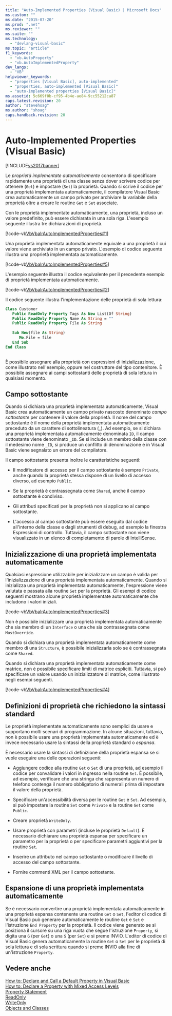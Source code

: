 ```yaml
---
title: "Auto-Implemented Properties (Visual Basic) | Microsoft Docs"
ms.custom: ""
ms.date: "2015-07-20"
ms.prod: ".net"
ms.reviewer: ""
ms.suite: ""
ms.technology: 
  - "devlang-visual-basic"
ms.topic: "article"
f1_keywords: 
  - "vb.AutoProperty"
  - "vb.AutoImplementedProperty"
dev_langs: 
  - "VB"
helpviewer_keywords: 
  - "properties [Visual Basic], auto-implemented"
  - "properties, auto-implemented [Visual Basic]"
  - "auto-implemented properties [Visual Basic]"
ms.assetid: 5c669f0b-cf95-4b4e-ae84-9cc55212ca87
caps.latest.revision: 20
author: "stevehoag"
ms.author: "shoag"
caps.handback.revision: 20
---
```

# Auto-Implemented Properties (Visual Basic)
[!INCLUDE[vs2017banner](../../../../visual-basic/developing-apps/includes/vs2017banner.md)]

Le *proprietà implementate automaticamente* consentono di specificare rapidamente una proprietà di una classe senza dover scrivere codice per ottenere \(`Get`\) e impostare \(`Set`\) la proprietà.  Quando si scrive il codice per una proprietà implementata automaticamente, il compilatore Visual Basic crea automaticamente un campo privato per archiviare la variabile della proprietà oltre a creare le routine `Get` e `Set` associate.  
  
 Con le proprietà implementate automaticamente, una proprietà, incluso un valore predefinito, può essere dichiarata in una sola riga.  L'esempio seguente illustra tre dichiarazioni di proprietà.  
  
 [!code-vb[VbVbalrAutoImplementedProperties#1](./codesnippet/VisualBasic/auto-implemented-properties_1.vb)]  
  
 Una proprietà implementata automaticamente equivale a una proprietà il cui valore viene archiviato in un campo privato.  L'esempio di codice seguente illustra una proprietà implementata automaticamente.  
  
 [!code-vb[VbVbalrAutoImplementedProperties#5](./codesnippet/VisualBasic/auto-implemented-properties_2.vb)]  
  
 L'esempio seguente illustra il codice equivalente per il precedente esempio di proprietà implementata automaticamente.  
  
 [!code-vb[VbVbalrAutoImplementedProperties#2](./codesnippet/VisualBasic/auto-implemented-properties_3.vb)]  
  
 Il codice seguente illustra l'implementazione delle proprietà di sola lettura:  
  
```vb  
Class Customer  
   Public ReadOnly Property Tags As New List(Of String)  
   Public ReadOnly Property Name As String = ""  
   Public ReadOnly Property File As String  
  
   Sub New(file As String)  
      Me.File = file  
   End Sub  
End Class  
  
```  
  
 È possibile assegnare alla proprietà con espressioni di inizializzazione, come illustrato nell'esempio, oppure nel costruttore del tipo contenitore.  È possibile assegnare ai campi sottostanti delle proprietà di sola lettura in qualsiasi momento.  
  
## Campo sottostante  
 Quando si dichiara una proprietà implementata automaticamente, Visual Basic crea automaticamente un campo privato nascosto denominato *campo sottostante* per contenere il valore della proprietà.  Il nome del campo sottostante è il nome della proprietà implementata automaticamente preceduto da un carattere di sottolineatura \(\_\).  Ad esempio, se si dichiara una proprietà implementata automaticamente denominata `ID`, il campo sottostante viene denominato `_ID`.  Se si include un membro della classe con il medesimo nome `_ID`, si produce un conflitto di denominazione e in Visual Basic viene segnalato un errore del compilatore.  
  
 Il campo sottostante presenta inoltre le caratteristiche seguenti:  
  
-   Il modificatore di accesso per il campo sottostante è sempre `Private`, anche quando la proprietà stessa dispone di un livello di accesso diverso, ad esempio `Public`.  
  
-   Se la proprietà è contrassegnata come `Shared`, anche il campo sottostante è condiviso.  
  
-   Gli attributi specificati per la proprietà non si applicano al campo sottostante.  
  
-   L'accesso al campo sottostante può essere eseguito dal codice all'interno della classe e dagli strumenti di debug, ad esempio la finestra Espressioni di controllo.  Tuttavia, il campo sottostante non viene visualizzato in un elenco di completamento di parole di IntelliSense.  
  
## Inizializzazione di una proprietà implementata automaticamente  
 Qualsiasi espressione utilizzabile per inizializzare un campo è valida per l'inizializzazione di una proprietà implementata automaticamente.  Quando si inizializza una proprietà implementata automaticamente, l'espressione viene valutata e passata alla routine `Set` per la proprietà.  Gli esempi di codice seguenti mostrano alcune proprietà implementate automaticamente che includono i valori iniziali.  
  
 [!code-vb[VbVbalrAutoImplementedProperties#3](./codesnippet/VisualBasic/auto-implemented-properties_4.vb)]  
  
 Non è possibile inizializzare una proprietà implementata automaticamente che sia membro di un `Interface` o una che sia contrassegnata come `MustOverride`.  
  
 Quando si dichiara una proprietà implementata automaticamente come membro di una `Structure`, è possibile inizializzarla solo se è contrassegnata come `Shared`.  
  
 Quando si dichiara una proprietà implementata automaticamente come matrice, non è possibile specificare limiti di matrice espliciti.  Tuttavia, si può specificare un valore usando un inizializzatore di matrice, come illustrato negli esempi seguenti.  
  
 [!code-vb[VbVbalrAutoImplementedProperties#4](./codesnippet/VisualBasic/auto-implemented-properties_5.vb)]  
  
## Definizioni di proprietà che richiedono la sintassi standard  
 Le proprietà implementate automaticamente sono semplici da usare e supportano molti scenari di programmazione.  In alcune situazioni, tuttavia, non è possibile usare una proprietà implementata automaticamente ed è invece necessario usare la sintassi della proprietà standard o *espansa*.  
  
 È necessario usare la sintassi di definizione della proprietà espansa se si vuole eseguire una delle operazioni seguenti:  
  
-   Aggiungere codice alla routine `Get` o `Set` di una proprietà, ad esempio il codice per convalidare i valori in ingresso nella routine `Set`.  È possibile, ad esempio, verificare che una stringa che rappresenta un numero di telefono contenga il numero obbligatorio di numerali prima di impostare il valore della proprietà.  
  
-   Specificare un'accessibilità diversa per le routine `Get` e `Set`.  Ad esempio, si può impostare la routine `Set` come `Private` e la routine `Get` come `Public`.  
  
-   Creare proprietà `WriteOnly`.  
  
-   Usare proprietà con parametri \(incluse le proprietà `Default`\).  È necessario dichiarare una proprietà espansa per specificare un parametro per la proprietà o per specificare parametri aggiuntivi per la routine `Set`.  
  
-   Inserire un attributo nel campo sottostante o modificare il livello di accesso del campo sottostante.  
  
-   Fornire commenti XML per il campo sottostante.  
  
## Espansione di una proprietà implementata automaticamente  
 Se è necessario convertire una proprietà implementata automaticamente in una proprietà espansa contenente una routine `Get` o `Set`, l'editor di codice di Visual Basic può generare automaticamente le routine `Get` e `Set` e l'istruzione `End Property` per la proprietà.  Il codice viene generato se si posiziona il cursore su una riga vuota che segue l'istruzione `Property`, si digita una `G` \(per `Get`\) o una `S` \(per `Set`\) e si preme INVIO.  L'editor di codice di Visual Basic genera automaticamente la routine `Get` o `Set` per le proprietà di sola lettura e di sola scrittura quando si preme INVIO alla fine di un'istruzione `Property`.  
  
## Vedere anche  
 [How to: Declare and Call a Default Property in Visual Basic](../../../../visual-basic/programming-guide/language-features/procedures/how-to-declare-and-call-a-default-property.md)   
 [How to: Declare a Property with Mixed Access Levels](../../../../visual-basic/programming-guide/language-features/procedures/how-to-declare-a-property-with-mixed-access-levels.md)   
 [Property Statement](../../../../visual-basic/language-reference/statements/property-statement.md)   
 [ReadOnly](../../../../visual-basic/language-reference/modifiers/readonly.md)   
 [WriteOnly](../../../../visual-basic/language-reference/modifiers/writeonly.md)   
 [Objects and Classes](../../../../visual-basic/programming-guide/language-features/objects-and-classes/index.md)
